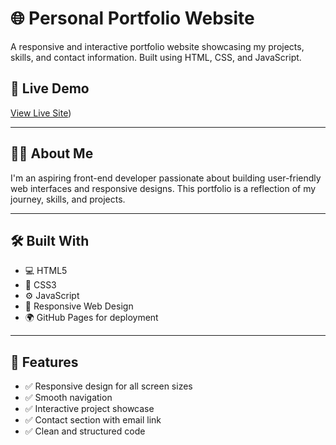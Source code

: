 # 🌐 Personal Portfolio Website

A responsive and interactive portfolio website showcasing my projects, skills, and contact information. Built using HTML, CSS, and JavaScript.

## 📸 Live Demo

[View Live Site](https://sandeepmothe.github.io/My_Portfolio/))

---

## 🧑‍💻 About Me

I'm an aspiring front-end developer passionate about building user-friendly web interfaces and responsive designs. This portfolio is a reflection of my journey, skills, and projects.

---

## 🛠️ Built With

- 💻 HTML5  
- 🎨 CSS3  
- ⚙️ JavaScript  
- 📱 Responsive Web Design  
- 🌍 GitHub Pages for deployment

---

## 📁 Features

- ✅ Responsive design for all screen sizes
- ✅ Smooth navigation
- ✅ Interactive project showcase
- ✅ Contact section with email link
- ✅ Clean and structured code
